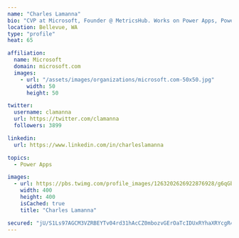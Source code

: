 ```yaml
---
name: "Charles Lamanna"
bio: "CVP at Microsoft, Founder @ MetricsHub. Works on Power Apps, Power Automate, Power Virtual Agent, Common Data Service and Dynamics 365."
location: Bellevue, WA
type: "profile"
heat: 65

affiliation:
  name: Microsoft
  domain: microsoft.com
  images:
    - url: "/assets/images/organizations/microsoft.com-50x50.jpg"
      width: 50
      height: 50

twitter:
  username: clamanna
  url: https://twitter.com/clamanna
  followers: 3899

linkedin:
  url: https://www.linkedin.com/in/charleslamanna

topics:
  - Power Apps

images:
  - url: https://pbs.twimg.com/profile_images/1263202626922876928/g6qGbHZ-_400x400.jpg
    width: 400
    height: 400
    isCached: true
    title: "Charles Lamanna"

secured: "jU/S1Ls97AGCM3VZRBEYTv04rd31hAcCZ0mbozvGErOaTcIDUxRYhaXRYcgR4Oeen7h5DeimX8HhQl4DmUBli62JToekzaZGQMRtgPzyWoCTn7tYR2SsaBTevX9t9QR/8US3sqGDa2RIZP//sEDAWan2DD+oXjY7DbBozzfT1PqkRyfivCS23A9AACm4MlkDgkIpruFNTIwVsXdFHum2csOirqW5SxHsu5dbhKNj3k+W+nVvKV+0kvZNNFczioZNBtPXNiotgg/7lL32zLIcyH1BBX4Idudz4yrEgPhn7028vnI1nk7w+nw2rxlBlp/Xcda0UBDHaQqPg3KzNw0FGhnqxGafOYASV+01xMiVwVZSmjWXmQpijkXBJSg8NYuvvBQa4e6OPf1tDVnhUa6ANSAVM6jlWDOP2a2bU9v6+M8=;KcGuzvYs/x+4CGcjJxN0Xg=="
---
```



